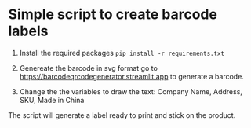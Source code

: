 # Simple script to create barcode labels

1. Install the required packages
```pip install -r requirements.txt```

2. Genereate the barcode in svg format go to https://barcodeqrcodegenerator.streamlit.app to generate a barcode.

3. Change the the variables to draw the text: Company Name, Address, SKU, Made in China

The script will generate a label ready to print and stick on the product.